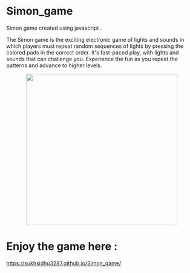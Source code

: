# Simon_game
Simon game created using javascript .


The Simon game is the exciting electronic game of lights and sounds in which players must repeat random sequences of lights by pressing the colored pads in the correct order. It's fast-paced play, with lights and sounds that can challenge you. Experience the fun as you repeat the patterns and advance to higher levels.

<p align="center">
<img width="400" src="https://ik.imagekit.io/freshman/2020-07-19_14-08_-dSHA7_qDYF.jpg?tr=w-800">
</p>

# Enjoy the game here : 
https://sukhsidhu3287.github.io/Simon_game/
